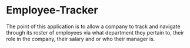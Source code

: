 # Employee-Tracker

The point of this application is to allow a company to track and navigate through its roster of employees via what department they pertain to, their role in the company, their salary and or who their manager is.